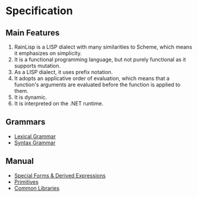 # Specification

## Main Features

1. RainLisp is a LISP dialect with many similarities to Scheme, which means it emphasizes on simplicity.
1. It is a functional programming language, but not purely functional as it supports mutation.
1. As a LISP dialect, it uses prefix notation.
1. It adopts an applicative order of evaluation, which means that a function's arguments are evaluated before
the function is applied to them.
1. It is dynamic.
1. It is interpreted on the .NET runtime.

## Grammars

- [Lexical Grammar](<../Grammar/Lexical Grammar.md>)
- [Syntax Grammar](<../Grammar/Syntax Grammar.md>)

## Manual

- [Special Forms & Derived Expressions](special-forms-derived-expressions.md)
- [Primitives](primitives.md)
- [Common Libraries](common-libraries.md)
